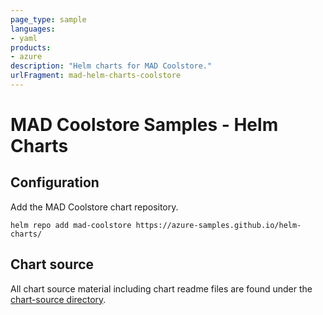 ```yaml
---
page_type: sample
languages:
- yaml
products:
- azure
description: "Helm charts for MAD Coolstore."
urlFragment: mad-helm-charts-coolstore
---
```


# MAD Coolstore Samples - Helm Charts

## Configuration

Add the MAD Coolstore chart repository.

```
helm repo add mad-coolstore https://azure-samples.github.io/helm-charts/
```

## Chart source

All chart source material including chart readme files are found under the [chart-source directory](/chart-source/).